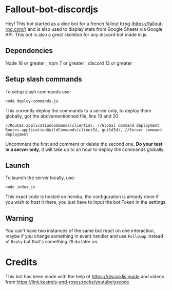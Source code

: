 # Fallout-bot-discordjs

Hey! This bot started as a dice bot for a french fallout ttrpg (https://fallout-rpg.com/) and is also used to display stats from Google Sheets via Google API. This bot is also a great skeleton for any discord bot made in js.


## Dependencies 

Node 16 or greater ;
npm 7 or greater ;
discord 13 or greater


## Setup slash commands
To setup slash commands use:

    node deploy-commands.js
This currently deploy the commands to a server only, to deploy them globally, got the abovementionned file, line 19 and 20

    //Routes.applicationCommands(clientId), //Global command deployment
    Routes.applicationGuildCommands(clientId, guildId), //Server command deployment  
Uncomment the first and comment or delete the second one. **Do your test in a server only**, it will take up to an hour to deploy the commands globally.

## Launch

To launch the server locally, use:

    node index.js
This exact code is hosted on heroku, the configuration is already done if you wish to host it there, you just have to input the bot Token in the settings.

## Warning
You can't have two instances of the same bot react on one interaction, maybe if you change something in event handler and use `Followup` instead of `Reply` but that's something I'll do later on.

# Credits
This bot has been made with the help of https://discordjs.guide and videos from https://link.kestrels-and-roses.rocks/youtubelyxcode